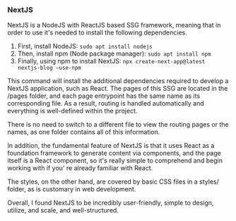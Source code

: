 ### NextJS

NextJS is a NodeJS with ReactJS based SSG framework, meaning that in order to use it's needed to install the following
dependencies.

1. First, install NodeJS: `sudo apt install nodejs`
2. Then, install npm (Node package manager): `sudo apt install npm`
3. Finally, using npm to install NextJS:
   `npx create-next-app@latest nextjs-blog —use-npm`

This command will install the additional dependencies required to develop a NextJS application, such as React. The pages
of this SSG are located in the /pages folder, and each page entrypoint has the same name as its corresponding file. As a
result, routing is handled automatically and everything is well-defined within the project.

There is no need to switch to a different file to view the routing pages or the names, as one folder contains all of
this information.

In addition, the fundamental feature of NextJS is that it uses React as a foundation framework to generate content via
components, and the page itself is a React component, so it's really simple to comprehend and begin working with if you'
re already familiar with React.

The styles, on the other hand, are covered by basic CSS files in a styles/ folder, as is customary in web development.

Overall, I found NextJS to be incredibly user-friendly, simple to design, utilize, and scale, and well-structured.

 
 
 
